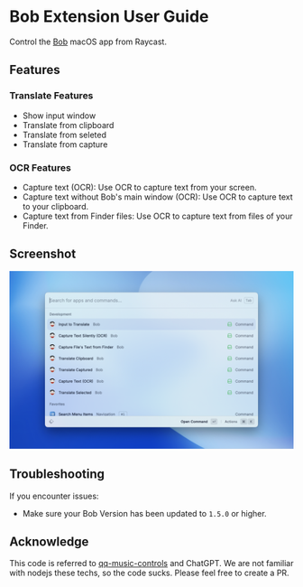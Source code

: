 # Bob Extension User Guide

Control the [Bob](https://bobtranslate.com/) macOS app from Raycast.

## Features

### Translate Features

- Show input window
- Translate from clipboard
- Translate from seleted
- Translate from capture

### OCR Features

- Capture text (OCR): Use OCR to capture text from your screen.
- Capture text without Bob's main window (OCR): Use OCR to capture text to your clipboard.
- Capture text from Finder files: Use OCR to capture text from files of your Finder.


## Screenshot

![screenshot](./metadata/screenshot-02.png)

## Troubleshooting

If you encounter issues:

- Make sure your Bob Version has been updated to `1.5.0` or higher.

## Acknowledge

This code is referred to [qq-music-controls](https://github.com/raycast/extensions/tree/main/extensions/qq-music-controls) and ChatGPT. We are not familiar with nodejs these techs, so the code sucks. Please feel free to create a PR.